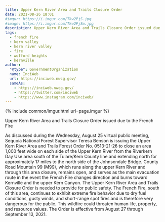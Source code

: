 ```yaml
---
title: Upper Kern River Area and Trails Closure Order
date: 2021-08-26 18:01
#imgur: https://i.imgur.com/Tkw2PjS.jpg
#image: https://i.imgur.com/Tkw2PjSm.jpg
description: Upper Kern River Area and Trails Closure Order issued due to the French Fire
tags:
  - french fire
  - kern valley
  - kern river valley
  - fire
  - wofford heights
  - kernville
author:
  "@type": GovernmentOrganization
  name: InciWeb
  url: https://inciweb.nwcg.gov/
  sameAs:
    - https://inciweb.nwcg.gov/
    - https://twitter.com/inciweb
    - https://www.instagram.com/inciweb/
---
```

{% include common/imgur.html url=page.imgur %}

Upper Kern River Area and Trails Closure Order issued due to the French Fire

As discussed during the Wednesday, August 25 virtual public meeting, Sequoia National Forest Supervisor Teresa Benson is issuing the Upper Kern River Area and Trails Forest Order No. 0513-21-26 to close an area 1,000 feet wide on each side of the Upper Kern River from the Riverkern Day Use area south of the Tulare/Kern County line and extending north for approximately 17 miles to the north side of the Johnsondale Bridge.
County Road Mountain 99 (M99), which runs along the upper Kern River and through this area closure, remains open, and serves as the main evacuation route in the event the French Fire changes direction and burns toward Kernville and the upper Kern Canyon.
The Upper Kern River Area and Trails Closure Order is needed to provide for public safety. The French Fire, south of this area, continues to exhibit extreme fire behavior due to dry fuel conditions, gusty winds, and short-range spot fires and is therefore very dangerous for the public. This wildfire could threaten human life, property, and resource values. The Order is effective from August 27 through September 13, 2021.
